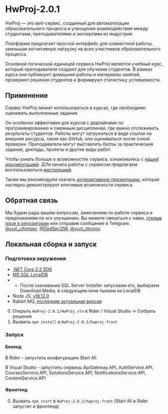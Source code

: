 # HwProj-2.0.1

HwProj — это веб-сервис, созданный для автоматизации образовательного процесса и упрощения взаимодействия между студентами, преподавателями и экспертами из индустрии.

Платформа предлагает простой интерфейс для совместной работы, уменьшая когнитивную нагрузку на всех участников образовательного процесса.


Основной логической единицей сервиса HwProj является учебный курс, который преподаватели создают для обучения студентов. В рамках курса они
публикуют домашние работы и материалы занятий, проверяют решения студентов и формируют статистику успеваемости.

## Применение
Сервис HwProj может использоваться в курсах, где необходимо оценивать выполненные задания.

Он особенно эффективен для курсов с дедлайнами по программированию и смежным дисциплинам, где важно отслеживать результаты студентов. Работы могут загружаться в виде ссылок на внешние ресурсы, такие как GitHub, или оцениваться после очной проверки. Преподаватели могут выставлять баллы за практические задания, доклады, проекты и другие виды работ.

Чтобы узнать больше о возможностях сервиса, ознакомьтесь с [нашей документацией](Docs/documentation.pdf). ДЛя начала работы с сервисом предлагаем воспользоваться [инструкцией](https://docs.google.com/document/d/18W-LAuG7Dq75V2p-imF2KWIWvq8MhLl2Zr3ucLQnKCY/edit?usp=sharing).

Также мы рекомендуем скачать [интерактивную презентацию](Docs/interactive_presentation.pdf), которая наглядно демонстрирует ключевые возможности сервиса.

## Обратная связь
Мы будем рады вашим вопросам, замечаниям по работе сервиса и предложениям по его улучшению. Вы можете связаться с нами, [открыв issue в репозитории](https://github.com/InteIIigeNET/HwProj-2.0.1/issues/new) или отправив сообщение в Telegram: [@yuri_ufimtsev](https://t.me/yuri_ufimtsev), [@DedSec256](https://t.me/DedSec256), [@yurii_litvinov](https://t.me/yurii_litvinov).

## Локальная сборка и запуск
### Подготовка окружения

- [.NET Core 2.2 SDK](https://dotnet.microsoft.com/en-us/download/dotnet/2.2)
- [MS SQL LocalDB](https://learn.microsoft.com/en-us/sql/database-engine/configure-windows/sql-server-express-localdb?view=sql-server-ver16)
- - После скачивания SQL Server Installer запускаем его, выбираем Download Media, в следующем окне тыкаем на LocalDB
- Node JS, [v16.12.0](https://nodejs.org/download/release/v16.12.0/)
- Rabbit MQ, [последняя актуальная версия](https://www.rabbitmq.com/download.html)

0. Открыть `HwProj-2.0.1/HwProj.sln` в Rider / Visual Studio -> Собрать решение
1. Вызвать `npm install` в `HwProj-2.0.1/hwproj.front` 

### Запуск
#### Бекенд 
В Rider - запустить конфигурацию Start All

В Visual Studio - запустить сервисы ApiGateway.API, AuthService.API, CoursesService.API, SolutionsService.API, NotificationsService.API, ContentService.API

#### Фронтенд
0. Вызвать `npm start` в `HwProj-2.0.1/hwproj.front` (Start All в Rider запустит и фронтенд)
